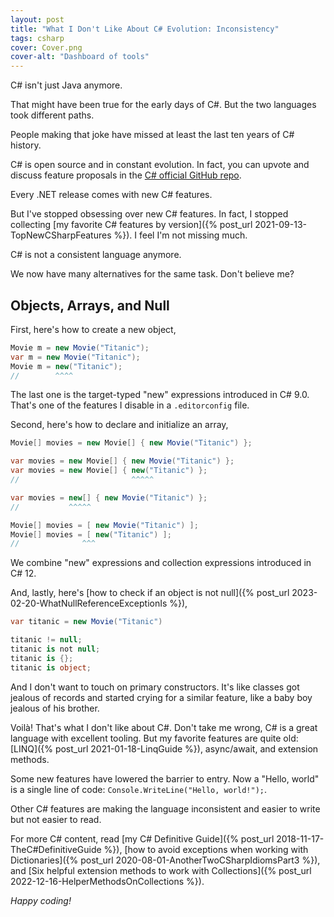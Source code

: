 ```yaml
---
layout: post
title: "What I Don't Like About C# Evolution: Inconsistency"
tags: csharp
cover: Cover.png
cover-alt: "Dashboard of tools" 
---
```


C# isn't just Java anymore.

That might have been true for the early days of C#. But the two languages took different paths.

People making that joke have missed at least the last ten years of C# history.

C# is open source and in constant evolution. In fact, you can upvote and discuss feature proposals in the [C# official GitHub repo](https://github.com/dotnet/csharplang).

Every .NET release comes with new C# features.

But I've stopped obsessing over new C# features. In fact, I stopped collecting [my favorite C# features by version]({% post_url 2021-09-13-TopNewCSharpFeatures %}). I feel I'm not missing much.

C# is not a consistent language anymore.

We now have many alternatives for the same task. Don't believe me?

## Objects, Arrays, and Null

First, here's how to create a new object,

```csharp
Movie m = new Movie("Titanic");
var m = new Movie("Titanic");
Movie m = new("Titanic");
//        ^^^^
```

The last one is the target-typed "new" expressions introduced in C# 9.0. That's one of the features I disable in a `.editorconfig` file.

Second, here's how to declare and initialize an array,

```csharp
Movie[] movies = new Movie[] { new Movie("Titanic") };

var movies = new Movie[] { new Movie("Titanic") };
var movies = new Movie[] { new("Titanic") };
//                         ^^^^^

var movies = new[] { new Movie("Titanic") };
//           ^^^^^

Movie[] movies = [ new Movie("Titanic") ];
Movie[] movies = [ new("Titanic") ];
//              ^^^
```

We combine "new" expressions and collection expressions introduced in C# 12.

And, lastly, here's [how to check if an object is not null]({% post_url 2023-02-20-WhatNullReferenceExceptionIs %}),

```csharp
var titanic = new Movie("Titanic")

titanic != null;
titanic is not null;
titanic is {};
titanic is object;
```

And I don't want to touch on primary constructors. It's like classes got jealous of records and started crying for a similar feature, like a baby boy jealous of his brother.

Voilà! That's what I don't like about C#. Don't take me wrong, C# is a great language with excellent tooling. But my favorite features are quite old: [LINQ]({% post_url 2021-01-18-LinqGuide %}), async/await, and extension methods.

Some new features have lowered the barrier to entry. Now a "Hello, world" is a single line of code: `Console.WriteLine("Hello, world!");`.

Other C# features are making the language inconsistent and easier to write but not easier to read.

For more C# content, read [my C# Definitive Guide]({% post_url 2018-11-17-TheC#DefinitiveGuide %}), [how to avoid exceptions when working with Dictionaries]({% post_url 2020-08-01-AnotherTwoCSharpIdiomsPart3 %}), and [Six helpful extension methods to work with Collections]({% post_url 2022-12-16-HelperMethodsOnCollections %}).

_Happy coding!_
